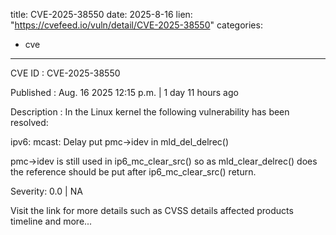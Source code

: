  
title: CVE-2025-38550
date: 2025-8-16
lien: "https://cvefeed.io/vuln/detail/CVE-2025-38550"
categories:
  - cve
---

CVE ID : CVE-2025-38550

Published :  Aug. 16
2025
12:15 p.m. | 1 day
11 hours ago

Description : In the Linux kernel
the following vulnerability has been resolved:

ipv6: mcast: Delay put pmc->idev in mld_del_delrec()

pmc->idev is still used in ip6_mc_clear_src()
so as mld_clear_delrec()
does
the reference should be put after ip6_mc_clear_src() return.

Severity: 0.0 | NA

Visit the link for more details
such as CVSS details
affected products
timeline
and more...
